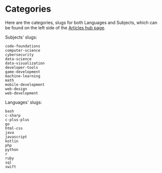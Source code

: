# Categories

Here are the categories, slugs for both Languages and Subjects, which can be found on the left side of the [Articles hub page](https://www.codecademy.com/articles).

Subjects' slugs:

```
code-foundations
computer-science
cybersecurity
data-science
data-visualization
developer-tools
game-development
machine-learning
math
mobile-development
web-design
web-development
```

Languages' slugs:

```
bash
c-sharp
c-plus-plus
go
html-css
java
javascript
kotlin
php
python
r
ruby
sql
swift
```
